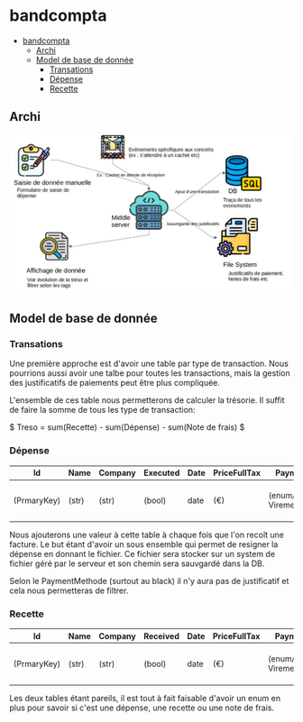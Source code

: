 # bandcompta

- [bandcompta](#bandcompta)
  - [Archi](#archi)
  - [Model de base de donnée](#model-de-base-de-donnée)
    - [Transations](#transations)
    - [Dépense](#dépense)
    - [Recette](#recette)

## Archi

![Archi](doc/img/archi.jpg)

## Model de base de donnée

### Transations

Une première approche est d'avoir une table par type de transaction.
Nous pourrions aussi avoir une talbe pour toutes les transactions, mais la gestion des justificatifs de paiements peut être plus compliquée.

L'ensemble de ces table nous permetterons de calculer la trésorie.
Il suffit de faire la somme de tous les type de transaction:

$
Treso = sum(Recette) - sum(Dépense) - sum(Note de frais)
$

### Dépense

| Id          | Name  | Company | Executed | Date | PriceFullTax | PaymentMethode                       | Tag                                       | TaxAmount | InvoicePath |
| ----------- | ----- | ------- | -------- | ---- | ------------ | ------------------------------------ | ----------------------------------------- | --------- | ----------- |
| (PrmaryKey) | (str) | (str)   | (bool)   | date | (€)          | (enum/str) (ex: Virement,CB,AuBlack) | (enum/str) (ex: Transport, Fourniture...) | (%)       | (path/str)  |

Nous ajouterons une valeur à cette table à chaque fois que l'on recoît une facture.
Le but étant d'avoir un sous ensemble qui permet de resigner la dépense en donnant le fichier.
Ce fichier sera stocker sur un system de fichier géré par le serveur et son chemin sera sauvgardé dans la DB.

Selon le PaymentMethode (surtout au black) il n'y aura pas de justificatif et cela nous permetteras de filtrer.

### Recette


| Id          | Name  | Company | Received | Date | PriceFullTax | PaymentMethode                       | Tag                                       | TaxAmount | InvoicePath |
| ----------- | ----- | ------- | -------- | ---- | ------------ | ------------------------------------ | ----------------------------------------- | --------- | ----------- |
| (PrmaryKey) | (str) | (str)   | (bool)   | date | (€)          | (enum/str) (ex: Virement,CB,AuBlack) | (enum/str) (ex: Transport, Fourniture...) | (%)       | (path/str)  |


Les deux tables étant pareils, il est tout à fait faisable d'avoir un enum en plus pour savoir si c'est une dépense, une recette ou une note de frais.
